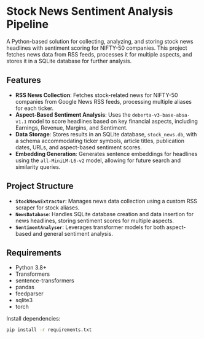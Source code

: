 # Stock News Sentiment Analysis Pipeline

A Python-based solution for collecting, analyzing, and storing stock news headlines with sentiment scoring for NIFTY-50 companies. This project fetches news data from RSS feeds, processes it for multiple aspects, and stores it in a SQLite database for further analysis.

## Features

- **RSS News Collection**: Fetches stock-related news for NIFTY-50 companies from Google News RSS feeds, processing multiple aliases for each ticker.
- **Aspect-Based Sentiment Analysis**: Uses the `deberta-v3-base-absa-v1.1` model to score headlines based on key financial aspects, including Earnings, Revenue, Margins, and Sentiment.
- **Data Storage**: Stores results in an SQLite database, `stock_news.db`, with a schema accommodating ticker symbols, article titles, publication dates, URLs, and aspect-based sentiment scores.
- **Embedding Generation**: Generates sentence embeddings for headlines using the `all-MiniLM-L6-v2` model, allowing for future search and similarity queries.

## Project Structure

- **`StockNewsExtractor`**: Manages news data collection using a custom RSS scraper for stock aliases.
- **`NewsDatabase`**: Handles SQLite database creation and data insertion for news headlines, storing sentiment scores for multiple aspects.
- **`SentimentAnalyser`**: Leverages transformer models for both aspect-based and general sentiment analysis.

## Requirements

- Python 3.8+
- Transformers
- sentence-transformers
- pandas
- feedparser
- sqlite3
- torch

Install dependencies:

```bash
pip install -r requirements.txt

